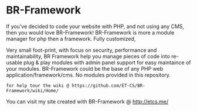 BR-Framework
============

If you've decided to code your website with PHP, and not using any CMS,
then you would love BR-Framework!
BR-Framework is more a module manager for php then a framework. Fully customized, 

Very small foot-print, with focus on security, performance and maintainability, 
BR Framework help you manage pieces of code into re-usable plug & play modules with admin panel support for easy maintaince of your modules.
BR-Framework could be the base of any PHP web application/framework/cms.
No modules provided in this repository.

    for help tour the wiki @ https://github.com/ET-CS/BR-Framework/wiki/Home/

You can visit my site created with BR-Framework @ http://etcs.me/
